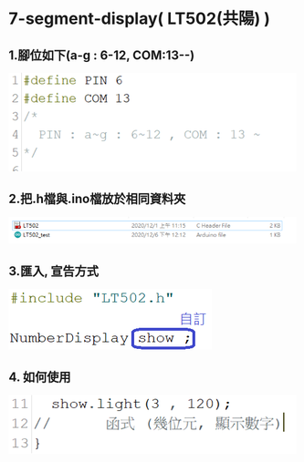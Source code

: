 # 7-segment-display( LT502(共陽) )

## 1.腳位如下(a-g : 6-12, COM:13--)
![image](https://github.com/9pinchen/7-segment-display/blob/main/photo/pin.png)

## 2.把.h檔與.ino檔放於相同資料夾
![image](https://github.com/9pinchen/7-segment-display/blob/main/photo/data.png)

## 3.匯入, 宣告方式
![image](https://github.com/9pinchen/7-segment-display/blob/main/photo/include.png)

## 4. 如何使用
![image](https://github.com/9pinchen/7-segment-display/blob/main/photo/use.png)


